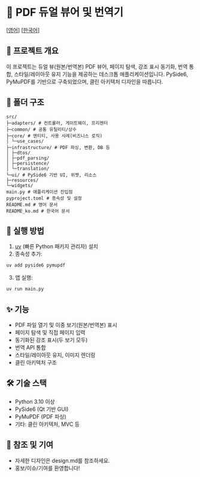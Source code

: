 # 📄 PDF 듀얼 뷰어 및 번역기

[[영어](README.md)] [[한국어](README_ko.md)]

## 📝 프로젝트 개요

이 프로젝트는 듀얼 뷰(원본/번역본) PDF 뷰어, 페이지 탐색, 강조 표시 동기화, 번역 통합, 스타일/레이아웃 유지 기능을 제공하는 데스크톱 애플리케이션입니다. PySide6, PyMuPDF를 기반으로 구축되었으며, 클린 아키텍처 디자인을 따릅니다.

## 📂 폴더 구조

```
src/
├─adapters/ # 컨트롤러, 게이트웨이, 프리젠터
├─common/ # 공통 유틸리티/상수
├─core/ # 엔티티, 사용 사례(비즈니스 로직)
│ └─use_cases/
├─infrastructure/ # PDF 파싱, 변환, DB 등
│ ├─dtos/
│ ├─pdf_parsing/
│ ├─persistence/
│ └─translation/
└─ui/ # PySide6 기반 UI, 위젯, 리소스
├─resources/
└─widgets/
main.py # 애플리케이션 진입점
pyproject.toml # 종속성 및 설정
README.md # 영어 문서
README_ko.md # 한국어 문서
```

## 🚀 실행 방법

1. [uv](https://github.com/astral-sh/uv) (빠른 Python 패키지 관리자) 설치
2. 종속성 추가:
```cmd
uv add pyside6 pymupdf
```
3. 앱 실행:
```cmd
uv run main.py
```

## ✨ 기능
- PDF 파일 열기 및 이중 보기(원본/번역본) 표시
- 페이지 탐색 및 직접 페이지 입력
- 동기화된 강조 표시(두 보기 모두)
- 번역 API 통합
- 스타일/레이아웃 유지, 이미지 렌더링
- 클린 아키텍처 구조

## 🛠️ 기술 스택
- Python 3.10 이상
- PySide6 (Qt 기반 GUI)
- PyMuPDF (PDF 파싱)
- 기타: 클린 아키텍처, MVC 등

## 📌 참조 및 기여
- 자세한 디자인은 design.md를 참조하세요.
- 홍보/이슈/기여를 환영합니다!